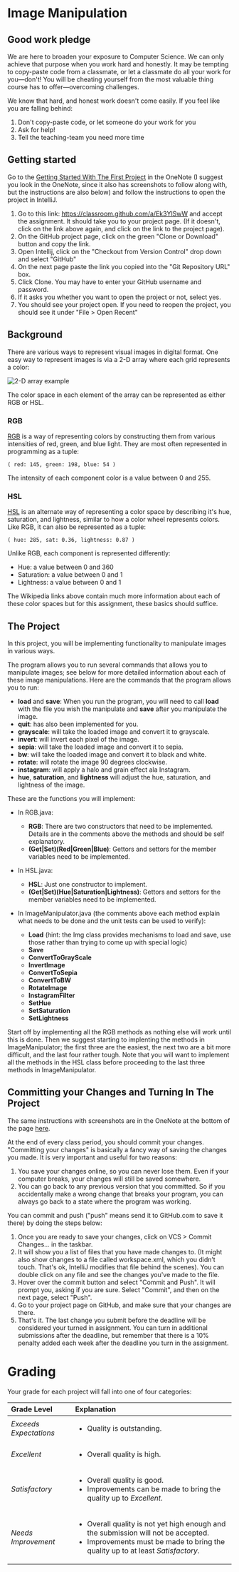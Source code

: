 Image Manipulation
=========

Good work pledge
-----
We are here to broaden your exposure to Computer Science. We can only achieve that purpose when you work hard and honestly. It may be tempting to copy-paste code from a classmate, or let a classmate do all your work for you—don't! You will be cheating yourself from the most valuable thing course has to offer—overcoming challenges.

We know that hard, and honest work doesn't come easily. If you feel like you are falling behind:

1. Don't copy-paste code, or let someone do your work for you
2. Ask for help!
3. Tell the teaching-team you need more time 

Getting started
-----
Go to the [Getting Started With The First Project](https://holynamesseattle.sharepoint.com/sites/Section_6558/_layouts/OneNote.aspx?id=%2Fsites%2FSection_6558%2FSiteAssets%2FProjects%20in%20Comp%20Sci%20-%20Mon-Wed%2019-20%20Notebook&wd=target%28Class%20Overview.one%7C74AD5220-0070-4A9A-BD5E-85B1624E453C%2FGetting%20Started%20With%20A%20Project%7C127DA7EC-BEEC-4463-BE97-A79C378AD455%2F%29) in the OneNote (I suggest you look in the OneNote, since it also has screenshots to follow along with, but the instructions are also below) and follow the instructions to open the project in IntelliJ.

1. Go to this link: https://classroom.github.com/a/Ek3YlSwW and accept the assignment. It should take you to your project page. (If it doesn't, click on the link above again, and click on the link to the project page).
2. On the GitHub project page, click on the green "Clone or Download" button and copy the link.
3. Open Intellij, click on the "Checkout from Version Control" drop down and select "GitHub"
4. On the next page paste the link you copied into the "Git Repository URL" box. 
5. Click Clone. You may have to enter your GitHub username and password.
6. If it asks you whether you want to open the project or not, select yes.
7. You should see your project open. If you need to reopen the project, you should see it under "File > Open Recent"

Background
-----
There are various ways to represent visual images in digital format. One easy way to represent images is via a 2-D array where each grid represents a color:

![2-D array example](http://patriotcomputerlab.weebly.com/uploads/2/5/0/6/25060290/screen-shot-2017-02-08-at-8-48-36-am_1.png)

The color space in each element of the array can be represented as either RGB or HSL.

### RGB

[RGB](https://en.wikipedia.org/wiki/RGB_color_model) is a way of representing colors by constructing them from various intensities of red, green, and blue light. They are most often represented in programming as a tuple:

    ( red: 145, green: 198, blue: 54 )

The intensity of each component color is a value between 0 and 255.

### HSL

[HSL](https://en.wikipedia.org/wiki/HSL_and_HSV) is an alternate way of representing a color space by describing it's hue, saturation, and lightness, similar to how a color wheel represents colors. Like RGB, it can also be represented as a tuple:

    ( hue: 285, sat: 0.36, lightness: 0.87 )
    
Unlike RGB, each component is represented differently:

- Hue: a value between 0 and 360
- Saturation: a value between 0 and 1
- Lightness: a value between 0 and 1

The Wikipedia links above contain much more information about each of these color spaces but for this assignment, these basics should suffice.

The Project
-----
In this project, you will be implementing functionality to manipulate images in various ways.

The program allows you to run several commands that allows you to manipulate images; see below for more detailed information about each of these image manipulations. Here are the commands that the program allows you to run:
- **load** and **save**: When you run the program, you will need to call **load** with the file you wish the manipulate and **save** after you manipulate the image.
- **quit**: has also been implemented for you.
- **grayscale**: will take the loaded image and convert it to grayscale.
- **invert**: will invert each pixel of the image.
- **sepia**: will take the loaded image and convert it to sepia.
- **bw**: will take the loaded image and convert it to black and white.
- **rotate**: will rotate the image 90 degrees clockwise.
- **instagram**: will apply a halo and grain effect ala Instagram.
- **hue**, **saturation**, and **lightness** will adjust the hue, saturation, and lightness of the image.

These are the functions you will implement:

- In RGB.java:
    - **RGB**: There are two constructors that need to be implemented. Details are in the comments above the methods and should be self explanatory.
    - **(Get|Set)(Red|Green|Blue)**: Gettors and settors for the member variables need to be implemented.

- In HSL.java:
    - **HSL**: Just one constructor to implement.
    - **(Get|Set)(Hue|Saturation|Lightness)**: Gettors and settors for the member variables need to be implemented.

- In ImageManipulator.java (the comments above each method explain what needs to be done and the unit tests can be used to verify):
    - **Load** (hint: the Img class provides mechanisms to load and save, use those rather than trying to come up with special logic)
    - **Save**
    - **ConvertToGrayScale**
    - **InvertImage**
    - **ConvertToSepia**
    - **ConvertToBW**
    - **RotateImage**
    - **InstagramFilter**
    - **SetHue**
    - **SetSaturation**
    - **SetLightness**
    
Start off by implementing all the RGB methods as nothing else will work until this is done. Then we suggest starting to implenting the methods in ImageManipulator; the first three are the easiest, the next two are a bit more difficult, and the last four rather tough. Note that you will want to implement all the methods in the HSL class before proceeding to the last three methods in ImageManipulator.
    
Committing your Changes and Turning In The Project
-----
The same instructions with screenshots are in the OneNote at the bottom of the page [here](https://holynamesseattle.sharepoint.com/sites/Section_6558/_layouts/OneNote.aspx?id=%2Fsites%2FSection_6558%2FSiteAssets%2FProjects%20in%20Comp%20Sci%20-%20Mon-Wed%2019-20%20Notebook&wd=target%28Class%20Overview.one%7C74AD5220-0070-4A9A-BD5E-85B1624E453C%2FGetting%20Started%20With%20A%20Project%7C127DA7EC-BEEC-4463-BE97-A79C378AD455%2F%29).

At the end of every class period, you should commit your changes. "Committing your changes" is basically a fancy way of saving the changes you made. It is very important and useful for two reasons:

1. You save your changes online, so you can never lose them. Even if your computer breaks, your changes will still be saved somewhere.
2. You can go back to any previous version that you committed. So if you accidentally make a wrong change that breaks your program, you can always go back to a state where the program was working.

You can commit and push ("push" means send it to GitHub.com to save it there) by doing the steps below:

1. Once you are ready to save your changes, click on VCS > Commit Changes… in the taskbar. 
2. It will show you a list of files that you have made changes to. (It might also show changes to a file called workspace.xml, which you didn’t touch. That's ok, IntelliJ modifies that file behind the scenes). You can double click on any file and see the changes you've made to the file. 
3. Hover over the commit button and select "Commit and Push". It will prompt you, asking if you are sure. Select "Commit", and then on the next page, select "Push".
4. Go to your project page on GitHub, and make sure that your changes are there. 
5. That's it. The last change you submit before the deadline will be considered your turned in assignment. You can turn in additional submissions after the deadline, but remember that there is a 10% penalty added each week after the deadline you turn in the assignment.

# Grading

Your grade for each project will fall into one of four categories:

| Grade Level         | Explanation |
| :------------------ |:----------- |
| *Exceeds Expectations*        | <ul><li>Quality is outstanding.</li></ul> |
| *Excellent*                   | <ul><li>Overall quality is high.</li></ul> |
| *Satisfactory*                | <ul><li>Overall quality is good.</li><li>Improvements can be made to bring the quality up to <i>Excellent</i>.</li></ul> |
| *Needs Improvement*           | <ul><li>Overall quality is not yet high enough and the submission will not be accepted.</li><li>Improvements must be made to bring the quality up to at least <i>Satisfactory</i>.</li></ul> |
